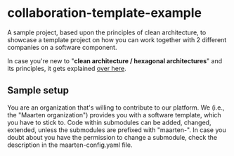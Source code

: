 # collaboration-template-example
A sample project, based upon the principles of clean architecture, to showcase a template project on how you
can work together with 2 different companies on a software component.  

In case you're new to "**clean architecture / hexagonal architectures**" and its principles, it gets explained 
 [over here](https://github.com/maarten-vandeperre/clean-architecture-software-sample-project).

## Sample setup
You are an organization that's willing to contribute to our platform. 
We (i.e., the "Maarten organization") provides you with a software template, which you have to stick to.
Code within submodules can be added, changed, extended, unless the submodules are prefixed with "maarten-".
In case you doubt about you have the permission to change a submodule, check the description in the maarten-config.yaml file.